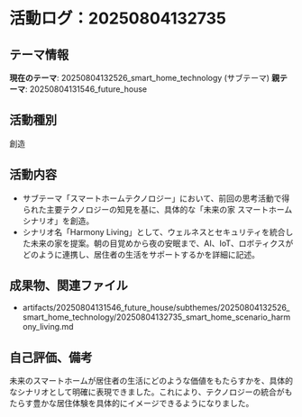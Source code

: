 # 活動ログ：20250804132735

## テーマ情報
**現在のテーマ**: 20250804132526_smart_home_technology (サブテーマ)
**親テーマ**: 20250804131546_future_house

## 活動種別
創造

## 活動内容
- サブテーマ「スマートホームテクノロジー」において、前回の思考活動で得られた主要テクノロジーの知見を基に、具体的な「未来の家 スマートホームシナリオ」を創造。
- シナリオ名「Harmony Living」として、ウェルネスとセキュリティを統合した未来の家を提案。朝の目覚めから夜の安眠まで、AI、IoT、ロボティクスがどのように連携し、居住者の生活をサポートするかを詳細に記述。

## 成果物、関連ファイル
- artifacts/20250804131546_future_house/subthemes/20250804132526_smart_home_technology/20250804132735_smart_home_scenario_harmony_living.md

## 自己評価、備考
未来のスマートホームが居住者の生活にどのような価値をもたらすかを、具体的なシナリオとして明確に表現できました。これにより、テクノロジーの統合がもたらす豊かな居住体験を具体的にイメージできるようになりました。
